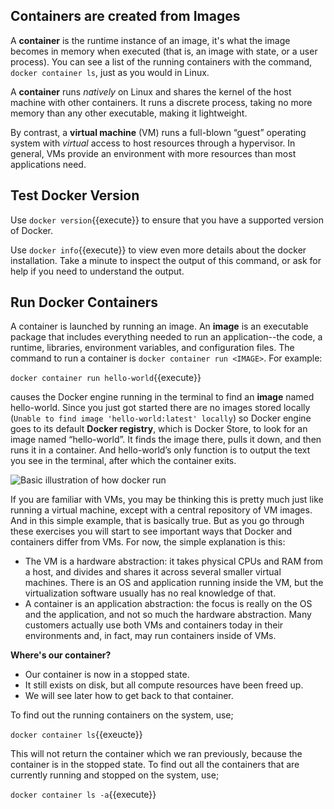 ## Containers are created from Images

A **container** is the runtime instance of an image, it's what the image becomes in memory when executed (that is, an image with state, or a user process). You can see a list of the running containers with the command, ```docker container ls```, just as you would in Linux.

A **container** runs _natively_ on Linux and shares the kernel of the host machine with other containers. It runs a discrete process, taking no more memory than any other executable, making it lightweight.

By contrast, a **virtual machine** (VM) runs a full-blown “guest” operating system with _virtual_ access to host resources through a hypervisor. In general, VMs provide an environment with more resources than most applications need.

## Test Docker Version

Use ```docker version```{{execute}} to ensure that you have a supported version of Docker.

Use ```docker info```{{execute}} to view even more details about the docker installation. Take a minute to inspect the output of this command, or ask for help if you need to understand the output.

## Run Docker Containers

A container is launched by running an image. An **image** is an executable package that includes everything needed to run an application--the code, a runtime, libraries, environment variables, and configuration files. The command to run a container is ```docker container run <IMAGE>```. For example:

```docker container run hello-world```{{execute}}

causes the Docker engine running in the terminal to find an **image** named hello-world. Since you just got started there are no images stored locally (`Unable to find image 'hello-world:latest' locally`) so Docker engine goes to its default **Docker registry**, which is Docker Store, to look for an image named “hello-world”. It finds the image there, pulls it down, and then runs it in a container. And hello-world’s only function is to output the text you see in the terminal, after which the container exits.

![Basic illustration of how docker run](assets/ops-basics-hello-world.png)

If you are familiar with VMs, you may be thinking this is pretty much just like running a virtual machine, except with a central repository of VM images. And in this simple example, that is basically true. But as you go through these exercises you will start to see important ways that Docker and containers differ from VMs. For now, the simple explanation is this:

* The VM is a hardware abstraction: it takes physical CPUs and RAM from a host, and divides and shares it across several smaller virtual machines. There is an OS and application running inside the VM, but the virtualization software usually has no real knowledge of that.
* A container is an application abstraction: the focus is really on the OS and the application, and not so much the hardware abstraction. Many customers actually use both VMs and containers today in their environments and, in fact, may run containers inside of VMs.

**Where's our container?**

* Our container is now in a stopped state.
* It still exists on disk, but all compute resources have been freed up.
* We will see later how to get back to that container.

To find out the running containers on the system, use;

```docker container ls```{{exeucte}}

This will not return the container which we ran previously, because the container is in the stopped state. To find out all the containers that are currently running and stopped on the system, use;

```docker container ls -a```{{execute}}
